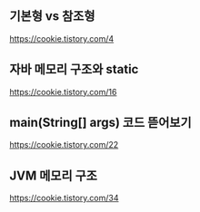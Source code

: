 ## 기본형 vs 참조형
https://cookie.tistory.com/4

## 자바 메모리 구조와 static
https://cookie.tistory.com/16

## main(String[] args) 코드 뜯어보기
https://cookie.tistory.com/22

## JVM 메모리 구조
https://cookie.tistory.com/34
